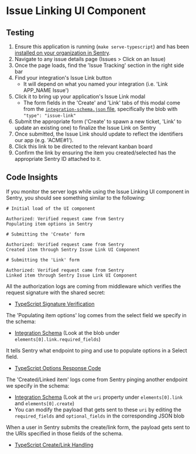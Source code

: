 # Issue Linking UI Component

## Testing

1. Ensure this application is running (`make serve-typescript`) and has been [installed on your organization in Sentry](../installation.md).
2. Navigate to any issue details page (Issues > Click on an Issue)
3. Once the page loads, find the 'Issue Tracking' section in the right side bar
4. Find your integration's Issue Link button
   - It will depend on what you named your integration (i.e. 'Link APP_NAME Issue')
5. Click it to bring up your application's Issue Link modal
   - The form fields in the 'Create' and 'Link' tabs of this modal come from the [`integration-schema.json` file](../../integration-schema.json), specifically the blob with `"type": "issue-link"`
6. Submit the appropriate form ('Create' to spawn a new ticket, 'Link' to update an existing one) to finalize the Issue Link on Sentry
7. Once submitted, the Issue Link should update to reflect the identifiers our app (e.g. 'ACME#1').
8. Click this link to be directed to the relevant kanban board
9. Confirm the link by ensuring the item you created/selected has the appropriate Sentry ID attached to it.

## Code Insights

If you monitor the server logs while using the Issue Linking UI component in Sentry, you should see something similar to the following:

```
# Initial load of the UI component

Authorized: Verified request came from Sentry
Populating item options in Sentry

# Submitting the 'Create' form

Authorized: Verified request came from Sentry
Created item through Sentry Issue Link UI Component

# Submitting the 'Link' form

Authorized: Verified request came from Sentry
Linked item through Sentry Issue Link UI Component
```

All the authorization logs are coming from middleware which verifies the request signature with the shared secret:

- [TypeScript Signature Verification](../../backend-ts/src/api/middleware/verifySentrySignature.ts)

The 'Populating item options' log comes from the select field we specify in the schema:

- [Integration Schema](../../integration-schema.json) (Look at the blob under `elements[0].link.required_fields`)

It tells Sentry what endpoint to ping and use to populate options in a Select field.

- [TypeScript Options Response Code](../../backend-ts/src/api/sentry/options.ts)

The 'Created/Linked item' logs come from Sentry pinging another endpoint we specify in the schema:

- [Integration Schema](../../integration-schema.json) (Look at the `uri` property under `elements[0].link` and `elements[0].create`)
- You can modify the payload that gets sent to these `uri` by editing the `required_fields` and `optional_fields` in the corresponding JSON blob

When a user in Sentry submits the create/link form, the payload gets sent to the URIs specified in those fields of the schema.

- [TypeScript Create/Link Handling](../../backend-ts/src/api/sentry/issueLink.ts)
